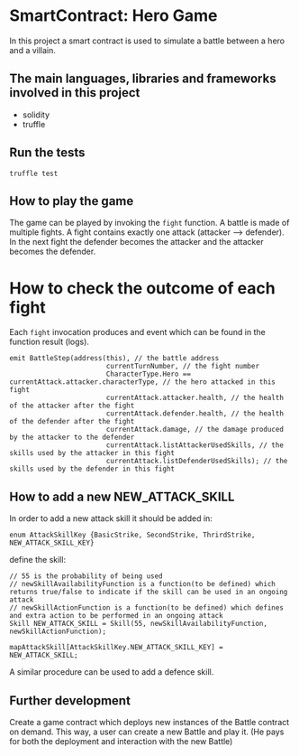 # SmartContract: Hero Game

In this project a smart contract is used to simulate a battle between a hero and a villain.

## The main languages, libraries and frameworks involved in this project

* solidity
* truffle

## Run the tests
```
truffle test
```

## How to play the game
The game can be played by invoking the `fight` function. 
A battle is made of multiple fights. A fight contains exactly one attack (attacker --> defender). In the next fight the defender becomes the attacker
and the attacker becomes the defender.

# How to check the outcome of each fight
Each `fight` invocation produces and event which can be found in the function result (logs).
```
emit BattleStep(address(this), // the battle address
                        currentTurnNumber, // the fight number
                        CharacterType.Hero == currentAttack.attacker.characterType, // the hero attacked in this fight 
                        currentAttack.attacker.health, // the health of the attacker after the fight
                        currentAttack.defender.health, // the health of the defender after the fight
                        currentAttack.damage, // the damage produced by the attacker to the defender
                        currentAttack.listAttackerUsedSkills, // the skills used by the attacker in this fight
                        currentAttack.listDefenderUsedSkills); // the skills used by the defender in this fight
```

## How to add a new NEW_ATTACK_SKILL
In order to add a new attack skill it should be added in:
```
enum AttackSkillKey {BasicStrike, SecondStrike, ThrirdStrike, NEW_ATTACK_SKILL_KEY}
```

define the skill:

```
// 55 is the probability of being used
// newSkillAvailabilityFunction is a function(to be defined) which returns true/false to indicate if the skill can be used in an ongoing attack
// newSkillActionFunction is a function(to be defined) which defines and extra action to be performed in an ongoing attack
Skill NEW_ATTACK_SKILL = Skill(55, newSkillAvailabilityFunction, newSkillActionFunction);
```


```
mapAttackSkill[AttackSkillKey.NEW_ATTACK_SKILL_KEY] = NEW_ATTACK_SKILL;
```

A similar procedure can be used to add a defence skill. 


## Further development
Create a game contract which deploys new instances of the Battle contract on demand.
This way, a user can create a new Battle and play it. (He pays for both the deployment and interaction with the new Battle) 
